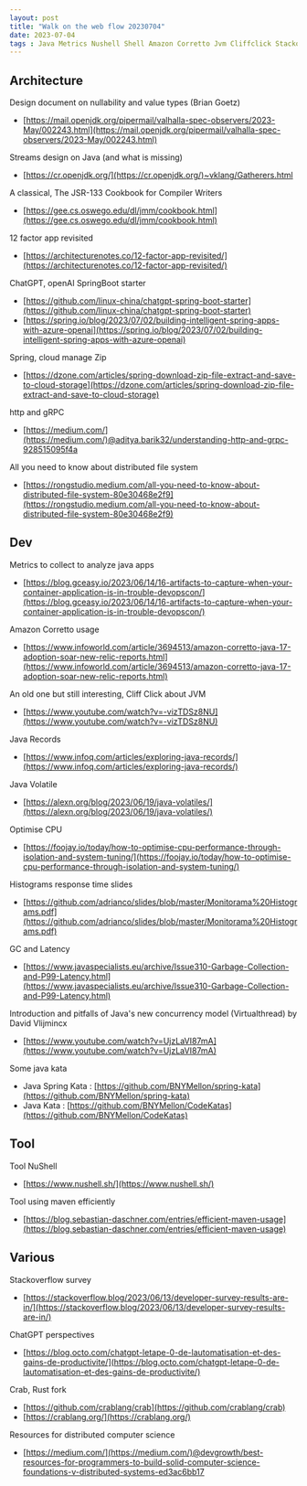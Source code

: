 ```yaml
---
layout: post
title: "Walk on the web flow 20230704"
date: 2023-07-04
tags : Java Metrics Nushell Shell Amazon Corretto Jvm Cliffclick Stackoverflow Survey Records Briangoetz Nullability 12factor Spring OpenAI ChatGPT Crab Rust Memorymodel Jsr133 Histograms Responsetime Optimise Cpu Streams Garbagecollector Latency Virtualthread Http Grpc Kata Maven Distributedfilesystem Computerscience
---
```


## Architecture  

Design document on nullability and value types (Brian Goetz)     
* [https://mail.openjdk.org/pipermail/valhalla-spec-observers/2023-May/002243.html](https://mail.openjdk.org/pipermail/valhalla-spec-observers/2023-May/002243.html)    

Streams design on Java (and what is missing)     
* [https://cr.openjdk.org/](https://cr.openjdk.org/)~vklang/Gatherers.html     


A classical, The JSR-133 Cookbook for Compiler Writers     
* [https://gee.cs.oswego.edu/dl/jmm/cookbook.html](https://gee.cs.oswego.edu/dl/jmm/cookbook.html)    

12 factor app revisited     
* [https://architecturenotes.co/12-factor-app-revisited/](https://architecturenotes.co/12-factor-app-revisited/)     

ChatGPT, openAI SpringBoot starter    
* [https://github.com/linux-china/chatgpt-spring-boot-starter](https://github.com/linux-china/chatgpt-spring-boot-starter)    
* [https://spring.io/blog/2023/07/02/building-intelligent-spring-apps-with-azure-openai](https://spring.io/blog/2023/07/02/building-intelligent-spring-apps-with-azure-openai)     

Spring, cloud manage Zip      
* [https://dzone.com/articles/spring-download-zip-file-extract-and-save-to-cloud-storage](https://dzone.com/articles/spring-download-zip-file-extract-and-save-to-cloud-storage)     

http and gRPC     
* [https://medium.com/](https://medium.com/)@aditya.barik32/understanding-http-and-grpc-928515095f4a     

All you need to know about distributed file system     
* [https://rongstudio.medium.com/all-you-need-to-know-about-distributed-file-system-80e30468e2f9](https://rongstudio.medium.com/all-you-need-to-know-about-distributed-file-system-80e30468e2f9)     

## Dev   

Metrics to collect to analyze java apps     
* [https://blog.gceasy.io/2023/06/14/16-artifacts-to-capture-when-your-container-application-is-in-trouble-devopscon/](https://blog.gceasy.io/2023/06/14/16-artifacts-to-capture-when-your-container-application-is-in-trouble-devopscon/)      

Amazon Corretto usage    
* [https://www.infoworld.com/article/3694513/amazon-corretto-java-17-adoption-soar-new-relic-reports.html](https://www.infoworld.com/article/3694513/amazon-corretto-java-17-adoption-soar-new-relic-reports.html)    

An old one but still interesting, Cliff Click about JVM     
* [https://www.youtube.com/watch?v=-vizTDSz8NU](https://www.youtube.com/watch?v=-vizTDSz8NU)

Java Records   
* [https://www.infoq.com/articles/exploring-java-records/](https://www.infoq.com/articles/exploring-java-records/)    

Java Volatile  
* [https://alexn.org/blog/2023/06/19/java-volatiles/](https://alexn.org/blog/2023/06/19/java-volatiles/)    

Optimise CPU    
* [https://foojay.io/today/how-to-optimise-cpu-performance-through-isolation-and-system-tuning/](https://foojay.io/today/how-to-optimise-cpu-performance-through-isolation-and-system-tuning/)     

Histograms response time slides     
* [https://github.com/adrianco/slides/blob/master/Monitorama%20Histograms.pdf](https://github.com/adrianco/slides/blob/master/Monitorama%20Histograms.pdf)    

GC and Latency      
* [https://www.javaspecialists.eu/archive/Issue310-Garbage-Collection-and-P99-Latency.html](https://www.javaspecialists.eu/archive/Issue310-Garbage-Collection-and-P99-Latency.html)    

Introduction and pitfalls of Java's new concurrency model (Virtualthread) by David Vlijmincx    
* [https://www.youtube.com/watch?v=UjzLaVI87mA](https://www.youtube.com/watch?v=UjzLaVI87mA)     

Some java kata    
* Java Spring Kata : [https://github.com/BNYMellon/spring-kata](https://github.com/BNYMellon/spring-kata)    
* Java Kata : [https://github.com/BNYMellon/CodeKatas](https://github.com/BNYMellon/CodeKatas)     

## Tool   

Tool NuShell    
* [https://www.nushell.sh/](https://www.nushell.sh/)     

Tool using maven efficiently    
* [https://blog.sebastian-daschner.com/entries/efficient-maven-usage](https://blog.sebastian-daschner.com/entries/efficient-maven-usage)    

## Various

Stackoverflow survey    
* [https://stackoverflow.blog/2023/06/13/developer-survey-results-are-in/](https://stackoverflow.blog/2023/06/13/developer-survey-results-are-in/)    

ChatGPT perspectives     
* [https://blog.octo.com/chatgpt-letape-0-de-lautomatisation-et-des-gains-de-productivite/](https://blog.octo.com/chatgpt-letape-0-de-lautomatisation-et-des-gains-de-productivite/)     

Crab, Rust fork     
* [https://github.com/crablang/crab](https://github.com/crablang/crab)    
* [https://crablang.org/](https://crablang.org/)   

Resources for distributed computer science     
* [https://medium.com/](https://medium.com/)@devgrowth/best-resources-for-programmers-to-build-solid-computer-science-foundations-v-distributed-systems-ed3ac6bb17    
